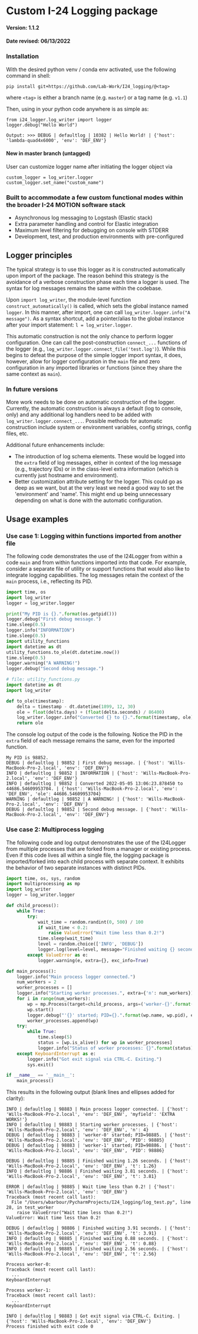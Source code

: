 # Custom I-24 Logging package
#### Version: 1.1.2
#### Date revised: 06/13/2022

### Installation
With the desired python venv / conda env activated, use the following command in shell:

`pip install git+https://github.com/Lab-Work/I24_logging/@<tag>`

where `<tag>` is either a branch name (e.g. `master`) or a tag name (e.g. `v1.1`)
    
Then, using in your python code anywhere is as simple as:

```
from i24_logger.log_writer import logger
logger.debug("Hello World")
```

```
Output: >>> DEBUG | defaultlog | 10382 | Hello World! | {'host': 'lambda-quad4x6000', 'env': 'DEF_ENV'}
```

#### New in master branch (untagged)
User can customize logger name after initiating the logger object via
```
custom_logger = log_writer.logger
custom_logger.set_name("custom_name")
```

### Built to accommodate a few custom functional modes within the broader I-24 MOTION software stack

- Asynchronous log messaging to Logstash (Elastic stack) 
- Extra parameter handling and control for Elastic integration
- Maximum level filtering for debugging on console with STDERR
- Development, test, and production environments with pre-configured 

## Logger principles
The typical strategy is to use this logger as it is constructed automatically upon import of the package. The reason
behind this strategy is the avoidance of a verbose construction phase each time a logger is used. The syntax for log
messages remains the same within the codebase.

Upon `import log_writer`, the module-level function `construct_automatically()` is called, which sets the global
instance named `logger`. In this manner, after import, one can call `log_writer.logger.info("A message")`. As a syntax
shortcut, add a pointer/alias to the global instance after your import statement: `l = log_writer.logger`.

This automatic construction is not the only chance to perform logger configuration. One can call the post-construction
`connect_...` functions of the logger (e.g., `log_writer.logger.connect_file('test.log')`). While this begins to
defeat the purpose of the simple logger import syntax, it does, however, allow for logger configuration in the `main`
file and zero configuration in any imported libraries or functions (since they share the same context as `main`).

### In future versions
More work needs to be done on automatic construction of the logger. Currently, the automatic construction is always a
default (log to console, only) and any additional log handlers need to be added with `log_writer.logger.connect_...`.
Possible methods for automatic construction include system or environment variables, config strings, config files, etc.

Additional future enhancements include: 
- The introduction of log schema elements. These would be logged into the `extra`
field of log messages, either in context of the log message (e.g., trajectory IDs) or in the class-level extra
information (which is currently just hostname and environment).
- Better customization attribute setting for the logger. This could go as deep as we want, but at the very least we 
need a good way to set the 'environment' and 'name'. This might end up being unnecessary depending on what is done with
the automatic configuration.

## Usage examples

### Use case 1: Logging within functions imported from another file

The following code demonstrates the use of the I24Logger from within a code `main` and from within functions imported
into that code. For example, consider a separate file of utility or support functions that would also like to integrate
logging capabilities. The log messages retain the context of the `main` process, i.e., reflecting its PID.

```python
import time, os
import log_writer
logger = log_writer.logger

print("My PID is {}.".format(os.getpid()))
logger.debug("First debug message.")
time.sleep(0.5)
logger.info("INFORMATION")
time.sleep(0.5)
import utility_functions
import datetime as dt
utility_functions.to_ole(dt.datetime.now())
time.sleep(0.5)
logger.warning("A WARNING!")
logger.debug("Second debug message.")
```

```python
# file: utility_functions.py
import datetime as dt
import log_writer

def to_ole(timestamp):
    delta = timestamp - dt.datetime(1899, 12, 30)
    ole = float(delta.days) + (float(delta.seconds) / 86400)
    log_writer.logger.info("Converted {} to {}.".format(timestamp, ole), extra={'ole': ole})
    return ole
```

The console log output of the code is the following. Notice the PID in the `extra` field of each message remains the same, even for the imported function.
```
My PID is 98852.
DEBUG | defaultlog | 98852 | First debug message. | {'host': 'Wills-MacBook-Pro-2.local', 'env': 'DEF_ENV'}
INFO | defaultlog | 98852 | INFORMATION | {'host': 'Wills-MacBook-Pro-2.local', 'env': 'DEF_ENV'}
INFO | defaultlog | 98852 | Converted 2022-05-05 13:06:23.878450 to 44686.54609953704. | {'host': 'Wills-MacBook-Pro-2.local', 'env': 'DEF_ENV', 'ole': 44686.54609953704}
WARNING | defaultlog | 98852 | A WARNING! | {'host': 'Wills-MacBook-Pro-2.local', 'env': 'DEF_ENV'}
DEBUG | defaultlog | 98852 | Second debug message. | {'host': 'Wills-MacBook-Pro-2.local', 'env': 'DEF_ENV'}
```


### Use case 2: Multiprocess logging

The following code and log output demonstrates the use of the I24Logger from multiple processes that are forked from a 
manager or existing process. Even if this code lives all within a single file, the logging package is imported/forked 
into each child process with separate context. It exhibits the behavior of two separate instances with distinct PIDs.

```python
import time, os, sys, random
import multiprocessing as mp
import log_writer
logger = log_writer.logger

def child_process():
    while True:
        try:
            wait_time = random.randint(0, 500) / 100
            if wait_time < 0.2:
                raise ValueError("Wait time less than 0.2!")
            time.sleep(wait_time)
            level = random.choice(['INFO', 'DEBUG'])
            logger.log(level=level, message="Finished waiting {} seconds.".format(wait_time), extra={'t': wait_time})
        except ValueError as e:
            logger.warning(e, extra={}, exc_info=True)

def main_process():
    logger.info("Main process logger connected.")
    num_workers = 2
    worker_processes = []
    logger.info("Starting worker processes.", extra={'n': num_workers})
    for i in range(num_workers):
        wp = mp.Process(target=child_process, args=('worker-{}'.format(i),), daemon=True)
        wp.start()
        logger.debug("'{}' started; PID={}.".format(wp.name, wp.pid), extra={'PID': wp.pid})
        worker_processes.append(wp)
    try:
        while True:
            time.sleep(5)
            status = [wp.is_alive() for wp in worker_processes]
            logger.info("Status of worker processes: {}".format(status), extra={})
    except KeyboardInterrupt as e:
        logger.info("Got exit signal via CTRL-C. Exiting.")
        sys.exit()

if __name__ == '__main__':
    main_process()
```

This results in the following output (blank lines and ellipses added for clarity):
```
INFO | defaultlog | 98883 | Main process logger connected. | {'host': 'Wills-MacBook-Pro-2.local', 'env': 'DEF_ENV', 'myfield': 'EXTRA WORKS!'}
INFO | defaultlog | 98883 | Starting worker processes. | {'host': 'Wills-MacBook-Pro-2.local', 'env': 'DEF_ENV', 'n': 4}
DEBUG | defaultlog | 98883 | 'worker-0' started; PID=98885. | {'host': 'Wills-MacBook-Pro-2.local', 'env': 'DEF_ENV', 'PID': 98885}
DEBUG | defaultlog | 98883 | 'worker-1' started; PID=98886. | {'host': 'Wills-MacBook-Pro-2.local', 'env': 'DEF_ENV', 'PID': 98886}

DEBUG | defaultlog | 98885 | Finished waiting 1.26 seconds. | {'host': 'Wills-MacBook-Pro-2.local', 'env': 'DEF_ENV', 't': 1.26}
INFO | defaultlog | 98886 | Finished waiting 3.81 seconds. | {'host': 'Wills-MacBook-Pro-2.local', 'env': 'DEF_ENV', 't': 3.81}

ERROR | defaultlog | 98885 | Wait time less than 0.2! | {'host': 'Wills-MacBook-Pro-2.local', 'env': 'DEF_ENV'}
Traceback (most recent call last):
  File "/Users/wbarbour/PycharmProjects/I24_logging/log_test.py", line 28, in test_worker
    raise ValueError("Wait time less than 0.2!")
ValueError: Wait time less than 0.2!

DEBUG | defaultlog | 98886 | Finished waiting 3.91 seconds. | {'host': 'Wills-MacBook-Pro-2.local', 'env': 'DEF_ENV', 't': 3.91}
INFO | defaultlog | 98885 | Finished waiting 0.88 seconds. | {'host': 'Wills-MacBook-Pro-2.local', 'env': 'DEF_ENV', 't': 0.88}
INFO | defaultlog | 98885 | Finished waiting 2.56 seconds. | {'host': 'Wills-MacBook-Pro-2.local', 'env': 'DEF_ENV', 't': 2.56}

Process worker-0:
Traceback (most recent call last):
  ...
KeyboardInterrupt

Process worker-1:
Traceback (most recent call last):
  ...
KeyboardInterrupt

INFO | defaultlog | 98883 | Got exit signal via CTRL-C. Exiting. | {'host': 'Wills-MacBook-Pro-2.local', 'env': 'DEF_ENV'}
Process finished with exit code 0
```
